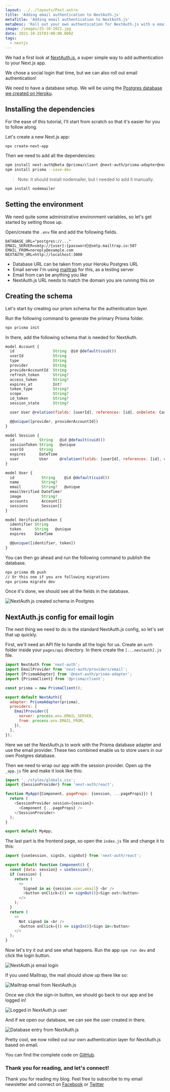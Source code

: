 ```yaml
---
layout: ../../layouts/Post.astro
title: 'Adding email authentication to NextAuth.js'
metaTitle: 'Adding email authentication to NextAuth.js'
metaDesc: 'Roll out your own authentication for NextAuth.js with a email provider'
image: /images/25-10-2021.jpg
date: 2021-10-25T03:00:00.000Z
tags:
  - nextjs
---
```


We had a first look at [NextAuth.js](https://daily-dev-tips.com/posts/nextauth-the-easiest-authentication-for-nextjs/), a super simple way to add authentication to your Next.js app.

We chose a social login that time, but we can also roll out email authentication!

We need to have a database setup. We will be using the [Postgres database we created on Heroku](https://daily-dev-tips.com/posts/setting-up-a-free-postgresql-database-on-heroku/).

## Installing the dependencies

For the ease of this tutorial, I'll start from scratch so that it's easier for you to follow along.

Let's create a new Next.js app:

```bash
npx create-next-app
```

Then we need to add all the dependencies:

```bash
npm install next-auth@beta @prisma/client @next-auth/prisma-adapter@next
npm install prisma --save-dev
```

> Note: it should install nodemailer, but I needed to add it manually.

```bash
npm install nodemailer
```

## Setting the environment

We need quite some administrative environment variables, so let's get started by setting those up.

Open/create the `.env` file and add the following fields.

```
DATABASE_URL="postgres://..."
EMAIL_SERVER=smtp://{user}:{password}@smtp.mailtrap.io:587
EMAIL_FROM=noreply@example.com
NEXTAUTH_URL=http://localhost:3000
```

- Database URL can be taken from your Heroku Postgres URL
- Email server I'm using [mailtrap](https://mailtrap.io/) for this, as a testing server
- Email from can be anything you like
- NextAuth.js URL needs to match the domain you are running this on

## Creating the schema

Let's start by creating our prism schema for the authentication layer.

Run the following command to generate the primary Prisma folder.

```bash
npx prisma init
```

In there, add the following schema that is needed for NextAuth.

```js
model Account {
  id                 String  @id @default(cuid())
  userId             String
  type               String
  provider           String
  providerAccountId  String
  refresh_token      String?
  access_token       String?
  expires_at         Int?
  token_type         String?
  scope              String?
  id_token           String?
  session_state      String?

  user User @relation(fields: [userId], references: [id], onDelete: Cascade)

  @@unique([provider, providerAccountId])
}

model Session {
  id           String   @id @default(cuid())
  sessionToken String   @unique
  userId       String
  expires      DateTime
  user         User     @relation(fields: [userId], references: [id], onDelete: Cascade)
}

model User {
  id            String    @id @default(cuid())
  name          String?
  email         String?   @unique
  emailVerified DateTime?
  image         String?
  accounts      Account[]
  sessions      Session[]
}

model VerificationToken {
  identifier String
  token      String   @unique
  expires    DateTime

  @@unique([identifier, token])
}
```

You can then go ahead and run the following command to publish the database.

```bash
npx prisma db push
// Or this one if you are following migrations
npx prisma migrate dev
```

Once it's done, we should see all the fields in the database.

![NextAuth.js created schema in Postgres](https://cdn.hashnode.com/res/hashnode/image/upload/v1634278089779/3Y9z-4pfe.png)

## NextAuth.js config for email login

The next thing we need to do is the standard NextAuth.js config, so let's set that up quickly.

First, we'll need an API file to handle all the logic for us. Create an `auth` folder inside your `pages/api` directory.
In there create the `[...nextauth].js` file.

```js
import NextAuth from 'next-auth';
import EmailProvider from 'next-auth/providers/email';
import {PrismaAdapter} from '@next-auth/prisma-adapter';
import {PrismaClient} from '@prisma/client';

const prisma = new PrismaClient();

export default NextAuth({
  adapter: PrismaAdapter(prisma),
  providers: [
    EmailProvider({
      server: process.env.EMAIL_SERVER,
      from: process.env.EMAIL_FROM,
    }),
  ],
});
```

Here we set the NextAuth.js to work with the Prisma database adapter and use the email provider.
These two combined enable us to store users in our own Postgres database.

Then we need to wrap our app with the session provider.
Open up the `_app.js` file and make it look like this:

```js
import '../styles/globals.css';
import {SessionProvider} from 'next-auth/react';

function MyApp({Component, pageProps: {session, ...pageProps}}) {
  return (
    <SessionProvider session={session}>
      <Component {...pageProps} />
    </SessionProvider>
  );
}

export default MyApp;
```

The last part is the frontend page, so open the `index.js` file and change it to this:

```js
import {useSession, signIn, signOut} from 'next-auth/react';

export default function Component() {
  const {data: session} = useSession();
  if (session) {
    return (
      <>
        Signed in as {session.user.email} <br />
        <button onClick={() => signOut()}>Sign out</button>
      </>
    );
  }
  return (
    <>
      Not signed in <br />
      <button onClick={() => signIn()}>Sign in</button>
    </>
  );
}
```

Now let's try it out and see what happens.
Run the app `npm run dev` and click the login button.

![NextAuth.js email login](https://cdn.hashnode.com/res/hashnode/image/upload/v1634279053718/KciZuUXnJ.png)

If you used Mailtrap, the mail should show up there like so:

![Mailtrap email from NextAuth.js](https://cdn.hashnode.com/res/hashnode/image/upload/v1634279112020/KOV2GCo3M.png)

Once we click the sign-in button, we should go back to our app and be logged in!

![Logged in NextAuth.js user](https://cdn.hashnode.com/res/hashnode/image/upload/v1634279188244/x9zov8e1O.png)

And if we open our database, we can see the user created in there.

![Database entry from NextAuth.js](https://cdn.hashnode.com/res/hashnode/image/upload/v1634279244807/yREgXlha1.png)

Pretty cool, we now rolled out our own authentication layer for NextAuth.js based on email.

You can find the complete code on [GitHub](https://github.com/rebelchris/next-email-auth).

### Thank you for reading, and let's connect!

Thank you for reading my blog. Feel free to subscribe to my email newsletter and connect on [Facebook](https://www.facebook.com/DailyDevTipsBlog) or [Twitter](https://twitter.com/DailyDevTips1)

